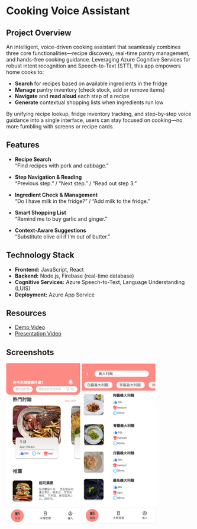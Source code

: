 # Cooking Voice Assistant

## Project Overview

An intelligent, voice-driven cooking assistant that seamlessly combines three core functionalities—recipe discovery, real-time pantry management, and hands-free cooking guidance. Leveraging Azure Cognitive Services for robust intent recognition and Speech-to-Text (STT), this app empowers home cooks to:

- **Search** for recipes based on available ingredients in the fridge  
- **Manage** pantry inventory (check stock, add or remove items)  
- **Navigate** and **read aloud** each step of a recipe  
- **Generate** contextual shopping lists when ingredients run low  

By unifying recipe lookup, fridge inventory tracking, and step-by-step voice guidance into a single interface, users can stay focused on cooking—no more fumbling with screens or recipe cards.

## Features

- **Recipe Search**  
  “Find recipes with pork and cabbage.”

- **Step Navigation & Reading**  
  “Previous step.” / “Next step.” / “Read out step 3.”

- **Ingredient Check & Management**  
  “Do I have milk in the fridge?” / “Add milk to the fridge.”

- **Smart Shopping List**  
  “Remind me to buy garlic and ginger.”

- **Context-Aware Suggestions**  
  “Substitute olive oil if I’m out of butter.”

## Technology Stack

- **Frontend:** JavaScript, React  
- **Backend:** Node.js, Firebase (real-time database)  
- **Cognitive Services:** Azure Speech-to-Text, Language Understanding (LUIS)  
- **Deployment:** Azure App Service

## Resources

- [Demo Video](https://youtu.be/6bVTywDfLlc)
- [Presentation Video](https://youtu.be/i9l10Vul5vE)

## Screenshots

<img src="首頁-2.png" width="200" />  <img src="搜尋結果.png" width="200" />
